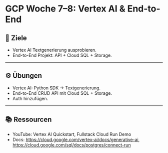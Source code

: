 # GCP Woche 7–8: Vertex AI & End-to-End

## 🎯 Ziele
- Vertex AI Textgenerierung ausprobieren.
- End-to-End Projekt: API + Cloud SQL + Storage.

---

## ⚙️ Übungen
- Vertex AI: Python SDK → Textgenerierung.  
- End-to-End CRUD API mit Cloud SQL + Storage.  
- Auth hinzufügen.

---

## 📚 Ressourcen
- YouTube: Vertex AI Quickstart, Fullstack Cloud Run Demo  
- Docs: https://cloud.google.com/vertex-ai/docs/generative-ai, https://cloud.google.com/sql/docs/postgres/connect-run
